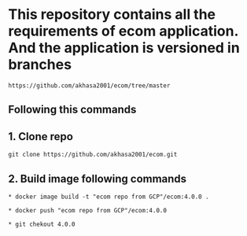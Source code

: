 # This repository contains all the requirements of ecom application. And the application is versioned in branches
```
https://github.com/akhasa2001/ecom/tree/master
```
## Following this commands 
 ## 1. Clone repo
 ```
 git clone https://github.com/akhasa2001/ecom.git
 ```

 ## 2. Build image following commands
 ```
 * docker image build -t "ecom repo from GCP"/ecom:4.0.0 .

 * docker push "ecom repo from GCP"/ecom:4.0.0 

 * git chekout 4.0.0
 ```
